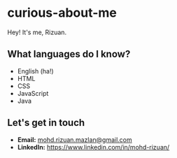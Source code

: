 # curious-about-me
Hey! It's me, Rizuan.

## What languages do I know?
- English (ha!)
- HTML
- CSS
- JavaScript
- Java

## Let's get in touch
- **Email:** mohd.rizuan.mazlan@gmail.com
- **LinkedIn:** https://www.linkedin.com/in/mohd-rizuan/
